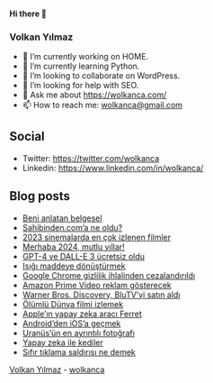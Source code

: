#### Hi there 👋

### Volkan Yılmaz

- 🔭 I’m currently working on HOME.
- 🌱 I’m currently learning Python.
- 👯 I’m looking to collaborate on WordPress.
- 🤔 I’m looking for help with SEO.
- 💬 Ask me about https://wolkanca.com/
- 📫 How to reach me: wolkanca@gmail.com

## Social
- Twitter: https://twitter.com/wolkanca
- Linkedin: https://www.linkedin.com/in/wolkanca/



## Blog posts
<!-- BLOG-POST-LIST:START -->
- [Beni anlatan belgesel](https://wolkanca.com/beni-anlatan-belgesel/)
- [Sahibinden.com’a ne oldu?](https://wolkanca.com/sahibinden-coma-ne-oldu/)
- [2023 sinemalarda en çok izlenen filmler](https://wolkanca.com/2023-sinemalarda-en-cok-izlenen-filmler/)
- [Merhaba 2024, mutlu yıllar!](https://wolkanca.com/merhaba-2024-mutlu-yillar/)
- [GPT-4 ve DALL-E 3 ücretsiz oldu](https://wolkanca.com/gpt-4-ve-dall-e-3-ucretsiz-oldu/)
- [Işığı maddeye dönüştürmek](https://wolkanca.com/isigi-maddeye-donusturmek/)
- [Google Chrome gizlilik ihlalinden cezalandırıldı](https://wolkanca.com/google-chrome-gizlilik-ihlalinden-cezalandirildi/)
- [Amazon Prime Video reklam gösterecek](https://wolkanca.com/amazon-prime-video-reklam-gosterecek/)
- [Warner Bros. Discovery, BluTV’yi satın aldı](https://wolkanca.com/warner-bros-discovery-blutvyi-satin-aldi/)
- [Ölümlü Dünya filmi izlemek](https://wolkanca.com/olumlu-dunya-filmi-izlemek/)
- [Apple’ın yapay zeka aracı Ferret](https://wolkanca.com/applein-yapay-zeka-araci-ferret/)
- [Android’den iOS’a geçmek](https://wolkanca.com/androidden-iosa-gecmek/)
- [Uranüs’ün en ayrıntılı fotoğrafı](https://wolkanca.com/uranusun-en-ayrintili-fotografi/)
- [Yapay zeka ile kediler](https://wolkanca.com/yapay-zeka-ile-kediler/)
- [Sıfır tıklama saldırısı ne demek](https://wolkanca.com/sifir-tiklama-saldirisi-ne-demek/)
<!-- BLOG-POST-LIST:END -->


[Volkan Yılmaz](https://volkanyilmaz.com.tr/) - [wolkanca](https://wolkanca.com/)
